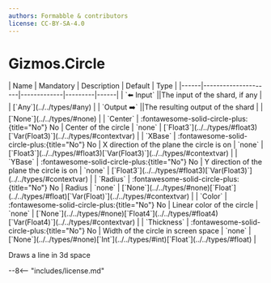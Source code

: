 ```yaml
---
authors: Formabble & contributors
license: CC-BY-SA-4.0
---
```



# Gizmos.Circle

<div class="sh-parameters" markdown="1">
| Name | Mandatory | Description | Default | Type |
|------|---------------------|-------------|---------|------|
| `⬅️ Input` ||The input of the shard, if any | | [`Any`](../../types/#any) |
| `Output ➡️` ||The resulting output of the shard | | [`None`](../../types/#none) |
| `Center` | :fontawesome-solid-circle-plus:{title="No"} No  | Center of the circle | `none` | [`Float3`](../../types/#float3)[`Var(Float3)`](../../types/#contextvar) |
| `XBase` | :fontawesome-solid-circle-plus:{title="No"} No  | X direction of the plane the circle is on | `none` | [`Float3`](../../types/#float3)[`Var(Float3)`](../../types/#contextvar) |
| `YBase` | :fontawesome-solid-circle-plus:{title="No"} No  | Y direction of the plane the circle is on | `none` | [`Float3`](../../types/#float3)[`Var(Float3)`](../../types/#contextvar) |
| `Radius` | :fontawesome-solid-circle-plus:{title="No"} No  | Radius | `none` | [`None`](../../types/#none)[`Float`](../../types/#float)[`Var(Float)`](../../types/#contextvar) |
| `Color` | :fontawesome-solid-circle-plus:{title="No"} No  | Linear color of the circle | `none` | [`None`](../../types/#none)[`Float4`](../../types/#float4)[`Var(Float4)`](../../types/#contextvar) |
| `Thickness` | :fontawesome-solid-circle-plus:{title="No"} No  | Width of the circle in screen space | `none` | [`None`](../../types/#none)[`Int`](../../types/#int)[`Float`](../../types/#float) |

</div>

Draws a line in 3d space

--8<-- "includes/license.md"

